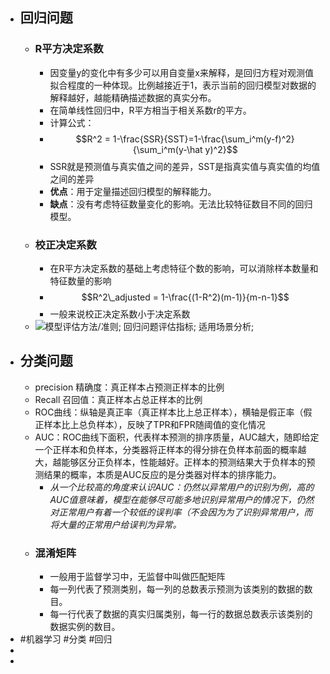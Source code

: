 - ## 回归问题
	- ### R平方决定系数
		- 因变量y的变化中有多少可以用自变量x来解释，是回归方程对观测值拟合程度的一种体现。比例越接近于1，表示当前的回归模型对数据的解释越好，越能精确描述数据的真实分布。
		- 在简单线性回归中，R平方相当于相关系数r的平方。
		- 计算公式：
		- $$R^2 = 1-\frac{SSR}{SST}=1-\frac{\sum_i^m(y-f)^2}{\sum_i^m(y-\hat y)^2}$$
		- SSR就是预测值与真实值之间的差异，SST是指真实值与真实值的均值之间的差异
		- **优点**：用于定量描述回归模型的解释能力。
		- **缺点**：没有考虑特征数量变化的影响。无法比较特征数目不同的回归模型。
	- ### 校正决定系数
		- 在R平方决定系数的基础上考虑特征个数的影响，可以消除样本数量和特征数量的影响
		- $$R^2\_adjusted = 1-\frac{(1-R^2)(m-1)}{m-n-1}$$
		- 一般来说校正决定系数小于决定系数
	- ![模型评估方法/准则; 回归问题评估指标; 适用场景分析;](https://img-blog.csdnimg.cn/img_convert/06a85ada43577525a4c5ab95ca2386cd.png)
- ## 分类问题
	- precision 精确度：真正样本占预测正样本的比例
	- Recall 召回值：真正样本占总正样本的比例
	- ROC曲线：纵轴是真正率（真正样本比上总正样本），横轴是假正率（假正样本比上总负样本），反映了TPR和FPR随阈值的变化情况
	- AUC：ROC曲线下面积，代表样本预测的排序质量，AUC越大，随即给定一个正样本和负样本，分类器将正样本的得分排在负样本前面的概率越大，越能够区分正负样本，性能越好。正样本的预测结果大于负样本的预测结果的概率，本质是AUC反应的是分类器对样本的排序能力。
		- *从一个比较高的角度来认识AUC：仍然以异常用户的识别为例，高的AUC值意味着，模型在能够尽可能多地识别异常用户的情况下，仍然对正常用户有着一个较低的误判率（不会因为为了识别异常用户，而将大量的正常用户给误判为异常。*
	- ### 混淆矩阵
		- 一般用于监督学习中，无监督中叫做匹配矩阵
		- 每一列代表了预测类别，每一列的总数表示预测为该类别的数据的数目。
		- 每一行代表了数据的真实归属类别，每一行的数据总数表示该类别的数据实例的数目。
- #机器学习 #分类 #回归
-
-